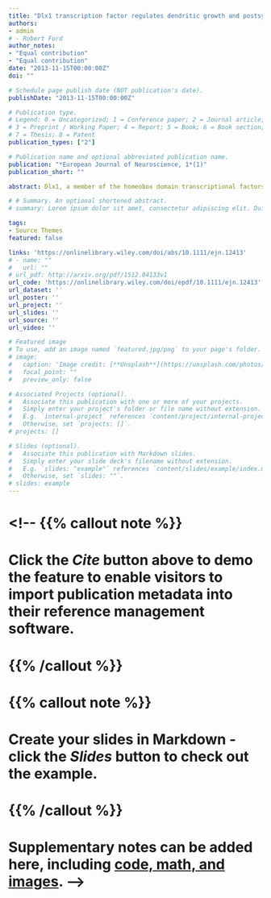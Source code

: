 ```yaml
---
title: "Dlx1 transcription factor regulates dendritic growth and postsynaptic differentiation through inhibition of neuropilin-2 and PAK3 expression"
authors:
- admin
# - Robert Ford
author_notes:
- "Equal contribution"
- "Equal contribution"
date: "2013-11-15T00:00:00Z"
doi: ""

# Schedule page publish date (NOT publication's date).
publishDate: "2013-11-15T00:00:00Z"

# Publication type.
# Legend: 0 = Uncategorized; 1 = Conference paper; 2 = Journal article;
# 3 = Preprint / Working Paper; 4 = Report; 5 = Book; 6 = Book section;
# 7 = Thesis; 8 = Patent
publication_types: ["2"]

# Publication name and optional abbreviated publication name.
publication: "*European Journal of Neuroscience, 1*(1)"
publication_short: ""

abstract: Dlx1, a member of the homeobox domain transcriptional factors, is expressed in a subset of interneurons and is involved in their differentiation. To understand the roles of Dlx1 in dendritic and postsynaptic differentiation, we manipulated Dlx1 expression in both excitatory pyramidal neurons and inhibitory interneurons in hippocampal culture. Exogenous expression of Dlx1 in pyramidal neurons, which lack endogenous Dlx1, resulted in reduced complexity of dendritic arborization. This effect was dependent on the DNA-binding motif of Dlx1. Dlx1 overexpression also induced prominent reduction of spine density, but with mild suppression in the formation of postsynaptic densities. To confirm the roles of endogenous Dlx1, we knocked down Dlx1 in interneurons and found enhanced dendritic growth. By manipulating the expression of possible downstream effectors of Dlx1, neuropilin-2 and p21-activated kinase 3, we provided evidence for the involvement of these two signaling molecules in Dlx1-dependent regulation of dendritic differentiation. Our experimental data support the idea that Dlx1 expression in developing interneurons specifically suppresses two important downstream regulators, leading to the characteristic morphology of Dlx1-expressing interneurons with less branched dendrites and few dendritic spines.

# # Summary. An optional shortened abstract.
# summary: Lorem ipsum dolor sit amet, consectetur adipiscing elit. Duis posuere tellus ac convallis placerat. Proin tincidunt magna sed ex sollicitudin condimentum.

tags:
- Source Themes
featured: false

links: 'https://onlinelibrary.wiley.com/doi/abs/10.1111/ejn.12413'
# - name: ""
#   url: ""
# url_pdf: http://arxiv.org/pdf/1512.04133v1
url_code: 'https://onlinelibrary.wiley.com/doi/epdf/10.1111/ejn.12413'
url_dataset: ''
url_poster: ''
url_project: ''
url_slides: ''
url_source: ''
url_video: ''

# Featured image
# To use, add an image named `featured.jpg/png` to your page's folder. 
# image:
#   caption: 'Image credit: [**Unsplash**](https://unsplash.com/photos/jdD8gXaTZsc)'
#   focal_point: ""
#   preview_only: false

# Associated Projects (optional).
#   Associate this publication with one or more of your projects.
#   Simply enter your project's folder or file name without extension.
#   E.g. `internal-project` references `content/project/internal-project/index.md`.
#   Otherwise, set `projects: []`.
# projects: []

# Slides (optional).
#   Associate this publication with Markdown slides.
#   Simply enter your slide deck's filename without extension.
#   E.g. `slides: "example"` references `content/slides/example/index.md`.
#   Otherwise, set `slides: ""`.
# slides: example
---
```


# <!-- {{% callout note %}}
# Click the *Cite* button above to demo the feature to enable visitors to import publication metadata into their reference management software.
# {{% /callout %}}

# {{% callout note %}}
# Create your slides in Markdown - click the *Slides* button to check out the example.
# {{% /callout %}}

# Supplementary notes can be added here, including [code, math, and images](https://wowchemy.com/docs/writing-markdown-latex/). -->

